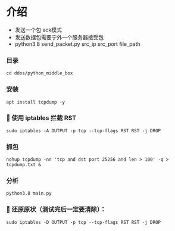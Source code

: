 # 介绍
- 发送一个包 ack模式
- 发送数据包需要宁外一个服务器接受包
- python3.8 send_packet.py src_ip src_port file_path


### 目录
    cd ddos/python_middle_box

### 安装
    apt install tcpdump -y

### 🎯 使用 iptables 拦截 RST
    sudo iptables -A OUTPUT -p tcp --tcp-flags RST RST -j DROP

### 抓包
    nohup tcpdump -nn 'tcp and dst port 25256 and len > 100' -q > tcpdump.txt &

### 分析
    python3.8 main.py

### 📌 还原原状（测试完后一定要清除）：
    sudo iptables -D OUTPUT -p tcp --tcp-flags RST RST -j DROP
